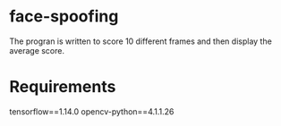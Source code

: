 # face-spoofing

The progran is written to score 10 different frames and then display the average score.

#  Requirements
tensorflow==1.14.0
opencv-python==4.1.1.26
